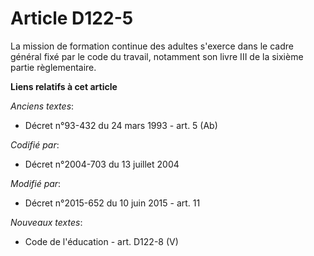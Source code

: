 # Article D122-5

La mission de formation continue des adultes s'exerce dans le cadre général fixé par le code du travail, notamment
son livre III de la sixième partie règlementaire.

**Liens relatifs à cet article**

_Anciens textes_:

  - Décret n°93-432 du 24 mars 1993 - art. 5 (Ab)

_Codifié par_:

  - Décret n°2004-703 du 13 juillet 2004

_Modifié par_:

  - Décret n°2015-652 du 10 juin 2015 - art. 11

_Nouveaux textes_:

  - Code de l'éducation - art. D122-8 (V)
